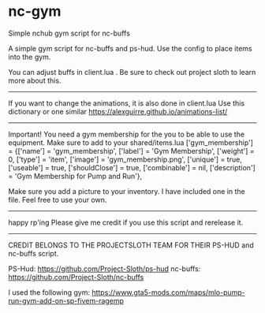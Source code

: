 # nc-gym
Simple nchub gym script for nc-buffs

A simple gym script for nc-buffs and ps-hud.  Use the config to place items into the gym.  

You can adjust buffs in client.lua .  Be sure to check out project sloth to learn more about this.

---------------------------------------------
If you want to change the animations, it is also done in client.lua   Use this dictionary or one similar https://alexguirre.github.io/animations-list/

---------------------------------------------
Important!  You need a gym membership for the you to be able to use the equipment.  Make sure to add to your shared/items.lua
 ['gym_membership'] = {['name'] = 'gym_membership', ['label'] = 'Gym Membership', ['weight'] = 0, ['type'] = 'item',  ['image'] = 'gym_membership.png',  ['unique'] = true, ['useable'] = true, ['shouldClose'] = true, ['combinable'] = nil, ['description'] = 'Gym Membership for Pump and Run'},

Make sure you add a picture to your inventory.  I have included one in the file.  Feel free to use your own.

______________________________________________

happy rp'ing
Please give me credit if you use this script and rerelease it.


---------------------------------------------
CREDIT BELONGS TO THE PROJECTSLOTH TEAM FOR THEIR PS-HUD and nc-buffs script. 

PS-Hud: https://github.com/Project-Sloth/ps-hud
nc-buffs: https://github.com/Project-Sloth/nc-buffs


I used the following gym:
https://www.gta5-mods.com/maps/mlo-pump-run-gym-add-on-sp-fivem-ragemp
